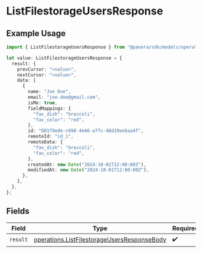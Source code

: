 # ListFilestorageUsersResponse

## Example Usage

```typescript
import { ListFilestorageUsersResponse } from "@panora/sdk/models/operations";

let value: ListFilestorageUsersResponse = {
  result: {
    prevCursor: "<value>",
    nextCursor: "<value>",
    data: [
      {
        name: "Joe Doe",
        email: "joe.doe@gmail.com",
        isMe: true,
        fieldMappings: {
          "fav_dish": "broccoli",
          "fav_color": "red",
        },
        id: "801f9ede-c698-4e66-a7fc-48d19eebaa4f",
        remoteId: "id_1",
        remoteData: {
          "fav_dish": "broccoli",
          "fav_color": "red",
        },
        createdAt: new Date("2024-10-01T12:00:00Z"),
        modifiedAt: new Date("2024-10-01T12:00:00Z"),
      },
    ],
  },
};
```

## Fields

| Field                                                                                                      | Type                                                                                                       | Required                                                                                                   | Description                                                                                                |
| ---------------------------------------------------------------------------------------------------------- | ---------------------------------------------------------------------------------------------------------- | ---------------------------------------------------------------------------------------------------------- | ---------------------------------------------------------------------------------------------------------- |
| `result`                                                                                                   | [operations.ListFilestorageUsersResponseBody](../../models/operations/listfilestorageusersresponsebody.md) | :heavy_check_mark:                                                                                         | N/A                                                                                                        |